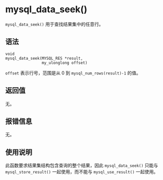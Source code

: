 mysql_data_seek() 
======================================

`mysql_data_seek()` 用于查找结果集中的任意行。

语法 
-----------------------

```unknow
void
mysql_data_seek(MYSQL_RES *result,
                my_ulonglong offset)
```



`offset` 表示行号，范围是从 0 到 `mysql_num_rows(result)-1` 的值。

返回值 
------------------------

无。

报错信息 
-------------------------

无。

使用说明 
-------------------------

此函数要求结果集结构包含查询的整个结果，因此 `mysql_data_seek()` 只能与 `mysql_store_result()` 一起使用，而不能与 `mysql_use_result()` 一起使用。
